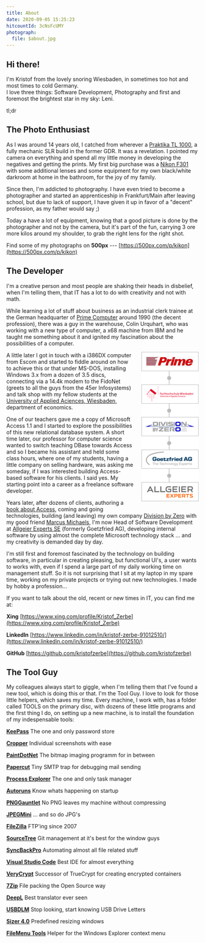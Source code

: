 ```yaml
---
title: About
date: 2020-09-05 15:25:23
hitcountId: 3cNsFcUMY
photograph: 
  file: $about.jpg
---
```


<section>

# Hi there!

I'm Kristof from the lovely snoring Wiesbaden, in sometimes too hot and most times to cold Germany.  
I love three things: Software Development, Photography and first and foremost the brightest star in my sky: Leni.

tl;dr
</section>

<section>

# The Photo Enthusiast

As I was around 14 years old, I catched from wherever a [Praktika TL 1000](https://de.wikipedia.org/wiki/Praktica_Super_TL_500_und_Super_TL_1000), a fully mechanic SLR build in the former GDR. It was a revelation. I pointed my camera on everything and spend all my little money in developing the negatives and getting the prints. My first big purchase was a [Nikon F301](https://de.wikipedia.org/wiki/Nikon_F-301) with some additional lenses and some equipment for my own black/white darkroom at home in the  bathroom, for the joy of my family.

Since then, I'm addicted to photography. I have even tried to become a photographer and started an apprenticeship in Frankfurt/Main after leaving school, but due to lack of support, I have given it up in favor of a "decent" profession, as my father would say ;)

Today a have a lot of equipment, knowing that a good picture is done by the photographer and not by the camera, but it's part of the fun, carrying 3 ore more kilos around my shoulder, to grab the right lens for the right shot.

Find some of my photographs on **500px** --- [https://500px.com/p/kikon](https://500px.com/p/kikon)

</section>

<section>

# The Developer

I'm a creative person and most people are shaking their heads in disbelief, when I'm telling them, that IT has a lot to do with creativity and not with math.

While learning a lot of stuff about business as an industrial clerk trainee at the German headquarter of [Prime Computer](https://de.wikipedia.org/wiki/Prime_Computer) around 1990 (the decent profession), there was a guy in the warehouse, Colin Urquhart, who was working with a new type of computer, a x68 machine from IBM and he taught me something about it and ignited my fascination about the possibilities of a computer.

<div style="width: 150px; margin: 0 0 20px 20px; float: right">
<img src="index/logo-prime.png" style="width: 150px; float: left;" />
<img src="index/logo-seperator.png" style="width: 150px; float: left;" />
<img src="index/logo-fh-wiesbaden.png" style="width: 150px; float: left;" />
<img src="index/logo-seperator.png" style="width: 150px; float: left;" />
<img src="index/logo-division-by-zero.png" style="width: 150px; float: left;" />
<img src="index/logo-seperator.png" style="width: 150px; float: left;" />
<img src="index/logo-goetzfried.png" style="width: 150px; float: left;" />
<img src="index/logo-seperator.png" style="width: 150px; float: left;" />
<img src="index/logo-allgeier-experts.png" style="width: 150px; float: left;" />
</div>

A little later I got in touch with a i386DX computer from Escom and started to fiddle around on how to achieve this or that under MS-DOS, installing Windows 3.x from a dozen of 3.5 discs, connecting via a 14.4k modem to the FidoNet (greets to all the guys from the 45er Infosystems) and talk shop with my fellow students at the [University of Applied Aciences, Wiesbaden](https://de.wikipedia.org/wiki/Hochschule_RheinMain), department of economics.

One of our teachers gave me a copy of Microsoft Access 1.1 and I started to explore the possibilities of this new relational database system. A short time later, our professor for computer science wanted to switch teaching DBase towards Access and so I became his assistant and held some class hours, where one of my students, having a little company on selling hardware, was asking me someday, if I was interested building Access-based software for his clients. I said yes. My starting point into a career as a freelance software developer.

Years later, after dozens of clients, authoring a [book about Access](https://www.amazon.de/Das-Access-VBA-Codebook-Carsten-Grie%C3%9Fhammer/dp/3827319536), coming and going technologies, building (and leaving) my own company [Division by Zero](https://www.division-by-zero.de/) with my good friend [Marcus Michaels](https://de.linkedin.com/in/marcus-michaels-2896258a), I'm now Head of Software Development at [Allgeier Experts SE](https://allgeier-experts.com) (formerly Goetzfried AG), developing internal software by using almost the complete Microsoft technology stack ... and my creativity is demanded day by day.

I'm still first and foremost fascinated by the technology on building software, in particular in creating pleasing, but functional UI's, a user wants to works with, even if I spend a large part of my daily working time on management stuff. So it is not surprising that I sit at my laptop in my spare time, working on my private projects or trying out new technologies. I made by hobby a profession...

If you want to talk about the old, recent or new times in IT, you can find me at:  

**Xing**
[https://www.xing.com/profile/Kristof_Zerbe](https://www.xing.com/profile/Kristof_Zerbe)

**LinkedIn**
[https://www.linkedin.com/in/kristof-zerbe-91012510/](https://www.linkedin.com/in/kristof-zerbe-91012510/)

**GitHub**
[https://github.com/kristofzerbe](https://github.com/kristofzerbe)

</section>

<section>

# The Tool Guy

My colleagues always start to giggle, when I'm telling them that I've found a new tool, which is doing this or that. I'm the Tool Guy. I love to look for those little helpers, which saves my time. Every machine, I work with, has a folder called TOOLS on the primary disc, with dozens of these little programs and the first thing I do, on setting up a new machine, is to install the foundation of my indespensable tools:

**[KeePass](https://keepass.info/)**
The one and only password store

**[Cropper](https://github.com/brhinescot/Cropper)**
Individual screenshots with ease

**[PaintDotNet](https://www.getpaint.net/)**
The bitmap imaging programm for in between

**[Papercut](https://github.com/ChangemakerStudios/Papercut-SMTP)**
Tiny SMTP trap for debugging mail sending

**[Process Explorer](https://docs.microsoft.com/en-us/sysinternals/downloads/process-explorer)**
The one and only task manager

**[Autoruns](https://docs.microsoft.com/en-us/sysinternals/downloads/autoruns)**
Know whats happening on startup

**[PNGGauntlet](https://pnggauntlet.com/)**
No PNG leaves my machine without compressing

**[JPEGMini](https://www.jpegmini.com/)**
... and so do JPG's

**[FileZilla](https://filezilla-project.org/)**
FTP'ing since 2007

**[SourceTree](https://www.sourcetreeapp.com/)**
Git management at it's best for the window guys

**[SyncBackPro](https://www.2brightsparks.com/syncback/sbpro.html)**
Automating almost all file related stuff

**[Visual Studio Code](https://code.visualstudio.com/)**
Best IDE for almost everything

**[VeryCrypt](https://www.veracrypt.fr/en/Home.html)**
Successor of TrueCrypt for creating encrypted containers

**[7Zip](https://www.7-zip.org/)**
File packing the Open Source way

**[DeepL](https://www.deepl.com/translator)**
Best translator ever seen

**[USBDLM](https://www.uwe-sieber.de/usbdlm_e.html)**
Stop looking, start knowing USB Drive Letters

**[Sizer 4.0](http://www.brianapps.net/sizer4/)**
Predefined resizing windows

**[FileMenu Tools](https://www.lopesoft.com/index.php/en/download/filemenu-tools)**
Helper for the Windows Explorer context menu

</section>